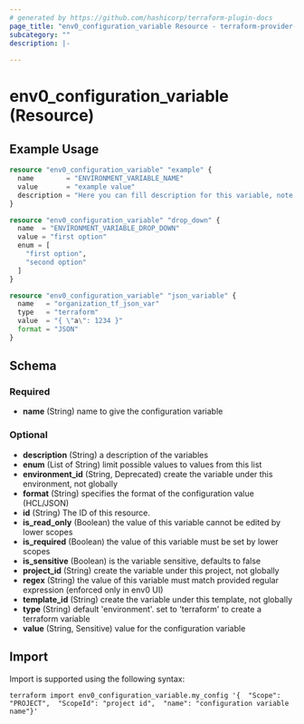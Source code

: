 ```yaml
---
# generated by https://github.com/hashicorp/terraform-plugin-docs
page_title: "env0_configuration_variable Resource - terraform-provider-env0"
subcategory: ""
description: |-
  
---
```


# env0_configuration_variable (Resource)



## Example Usage

```terraform
resource "env0_configuration_variable" "example" {
  name        = "ENVIRONMENT_VARIABLE_NAME"
  value       = "example value"
  description = "Here you can fill description for this variable, note this field have limit of 255 chars"
}

resource "env0_configuration_variable" "drop_down" {
  name  = "ENVIRONMENT_VARIABLE_DROP_DOWN"
  value = "first option"
  enum = [
    "first option",
    "second option"
  ]
}

resource "env0_configuration_variable" "json_variable" {
  name   = "organization_tf_json_var"
  type   = "terraform"
  value  = "{ \"a\": 1234 }"
  format = "JSON"
}
```

<!-- schema generated by tfplugindocs -->
## Schema

### Required

- **name** (String) name to give the configuration variable

### Optional

- **description** (String) a description of the variables
- **enum** (List of String) limit possible values to values from this list
- **environment_id** (String, Deprecated) create the variable under this environment, not globally
- **format** (String) specifies the format of the configuration value (HCL/JSON)
- **id** (String) The ID of this resource.
- **is_read_only** (Boolean) the value of this variable cannot be edited by lower scopes
- **is_required** (Boolean) the value of this variable must be set by lower scopes
- **is_sensitive** (Boolean) is the variable sensitive, defaults to false
- **project_id** (String) create the variable under this project, not globally
- **regex** (String) the value of this variable must match provided regular expression (enforced only in env0 UI)
- **template_id** (String) create the variable under this template, not globally
- **type** (String) default 'environment'. set to 'terraform' to create a terraform variable
- **value** (String, Sensitive) value for the configuration variable

## Import

Import is supported using the following syntax:

```shell
terraform import env0_configuration_variable.my_config '{  "Scope": "PROJECT",  "ScopeId": "project id",  "name": "configuration variable name"}'
```
